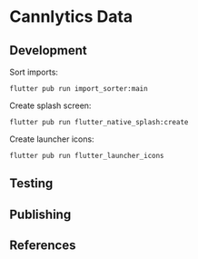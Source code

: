 # Cannlytics Data

## Development

Sort imports:

```shell
flutter pub run import_sorter:main
```

Create splash screen:

```shell
flutter pub run flutter_native_splash:create
```

Create launcher icons:

```shell
flutter pub run flutter_launcher_icons
```

## Testing

## Publishing

## References

